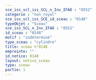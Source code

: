 ```yaml
---
sce_iss_scl_iss_SCL_n_Inv_IFAO : "8552"
categorie : "non royal"
sce_iss_scl_iss_SCE_id_sceau : "0148"
typeObjet : "Sceau"
sce_iss_SCL_n_Inv_IFAO : "8552"
id_sceau : "0148"
motif : "indéterminé"
type_sceau : "cylindre"
title: sceau n°0148
empreinte: ""
id_notice: 0148
layout: notice_sceau
type: sceau
partie: 1
---
```

